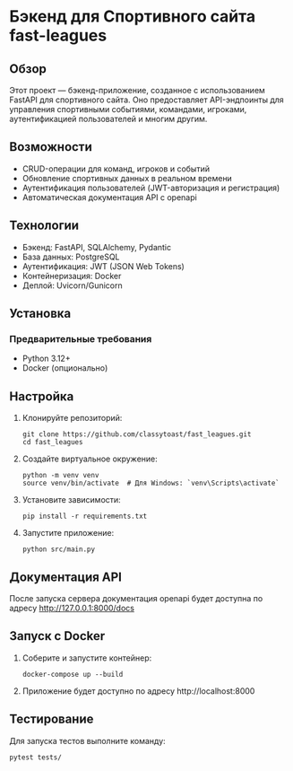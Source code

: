 # Бэкенд для Спортивного cайта fast-leagues

## Обзор

Этот проект — бэкенд-приложение, созданное с использованием FastAPI для спортивного сайта. 
Оно предоставляет API-эндпоинты для управления спортивными событиями, 
командами, игроками, аутентификацией пользователей и многим другим.

## Возможности

* CRUD-операции для команд, игроков и событий
* Обновление спортивных данных в реальном времени
* Аутентификация пользователей (JWT-авторизация и регистрация)
* Автоматическая документация API с openapi

## Технологии

* Бэкенд: FastAPI, SQLAlchemy, Pydantic
* База данных: PostgreSQL
* Аутентификация: JWT (JSON Web Tokens)
* Контейнеризация: Docker
* Деплой: Uvicorn/Gunicorn

## Установка

### Предварительные требования

* Python 3.12+
* Docker (опционально)

## Настройка

1. Клонируйте репозиторий:
   ```
   git clone https://github.com/classytoast/fast_leagues.git
   cd fast_leagues
   ```

2. Создайте виртуальное окружение:

    ```
    python -m venv venv
    source venv/bin/activate  # Для Windows: `venv\Scripts\activate`
    ```

3. Установите зависимости:

    ```
    pip install -r requirements.txt
    ```

4. Запустите приложение:

    ```
    python src/main.py
    ```

## Документация API

После запуска сервера документация openapi будет доступна 
по адресy http://127.0.0.1:8000/docs

## Запуск с Docker

1. Соберите и запустите контейнер:

    ```
    docker-compose up --build
    ```

2. Приложение будет доступно по адресу http://localhost:8000

## Тестирование

Для запуска тестов выполните команду:

```
pytest tests/
```

